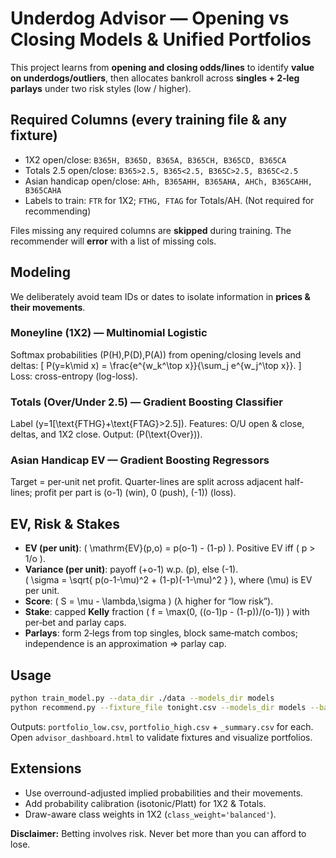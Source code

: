 # Underdog Advisor — Opening vs Closing Models & Unified Portfolios

This project learns from **opening and closing odds/lines** to identify **value on underdogs/outliers**, then allocates bankroll across **singles + 2‑leg parlays** under two risk styles (low / higher).

## Required Columns (every training file & any fixture)
- 1X2 open/close: `B365H, B365D, B365A, B365CH, B365CD, B365CA`
- Totals 2.5 open/close: `B365>2.5, B365<2.5, B365C>2.5, B365C<2.5`
- Asian handicap open/close: `AHh, B365AHH, B365AHA, AHCh, B365CAHH, B365CAHA`
- Labels to train: `FTR` for 1X2; `FTHG, FTAG` for Totals/AH. (Not required for recommending)

Files missing any required columns are **skipped** during training. The recommender will **error** with a list of missing cols.

## Modeling
We deliberately avoid team IDs or dates to isolate information in **prices & their movements**.

### Moneyline (1X2) — Multinomial Logistic
Softmax probabilities \(P(H),P(D),P(A)\) from opening/closing levels and deltas:
\[ P(y=k\mid x) = \frac{e^{w_k^\top x}}{\sum_j e^{w_j^\top x}}. \]
Loss: cross-entropy (log-loss).

### Totals (Over/Under 2.5) — Gradient Boosting Classifier
Label \(y=1[\text{FTHG}+\text{FTAG}>2.5]\). Features: O/U open & close, deltas, and 1X2 close. Output: \(P(\text{Over})\).

### Asian Handicap EV — Gradient Boosting Regressors
Target = per‑unit net profit. Quarter-lines are split across adjacent half-lines; profit per part is \(o-1\) (win), 0 (push), \(-1)\) (loss).

## EV, Risk & Stakes
- **EV (per unit)**: \( \mathrm{EV}(p,o) = p(o-1) - (1-p) \). Positive EV iff \( p > 1/o \).
- **Variance (per unit)**: payoff \(+o-1\) w.p. \(p\), else \(-1\).  
  \( \sigma = \sqrt{ p(o-1-\mu)^2 + (1-p)(-1-\mu)^2 } \), where \(\mu\) is EV per unit.
- **Score**: \( S = \mu - \lambda\,\sigma \) (λ higher for “low risk”).
- **Stake**: capped **Kelly** fraction \( f = \max(0, ((o-1)p - (1-p))/(o-1)) \) with per‑bet and parlay caps.
- **Parlays**: form 2‑legs from top singles, block same‑match combos; independence is an approximation ⇒ parlay cap.

## Usage
```bash
python train_model.py --data_dir ./data --models_dir models
python recommend.py --fixture_file tonight.csv --models_dir models --bankroll 1000 --max_games 5 --max_picks 8
```
Outputs: `portfolio_low.csv`, `portfolio_high.csv` + `_summary.csv` for each. Open `advisor_dashboard.html` to validate fixtures and visualize portfolios.

## Extensions
- Use overround-adjusted implied probabilities and their movements.
- Add probability calibration (isotonic/Platt) for 1X2 & Totals.
- Draw-aware class weights in 1X2 (`class_weight='balanced'`).

**Disclaimer:** Betting involves risk. Never bet more than you can afford to lose.
